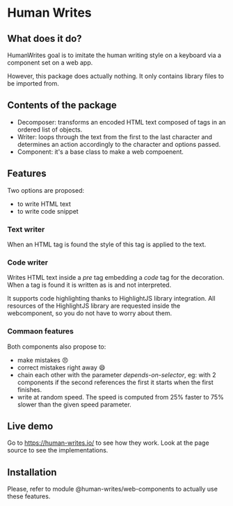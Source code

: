 # Human Writes

## What does it do?

HumanWrites goal is to imitate the human writing style on a keyboard via a component set on a web app.

However, this package does actually nothing. It only contains library files to be imported from.

## Contents of the package

- Decomposer: transforms an encoded HTML text composed of tags in an ordered list of objects. 
- Writer: loops through the text from the first to the last character and determines an action accordingly to the character and options passed.
- Component: it's a base class to make a web compoenent.

## Features

Two options are proposed: 
- to write HTML text
- to write code snippet

### Text writer
When an HTML tag is found the style of this tag is applied to the text.

### Code writer
Writes HTML text inside a _pre_ tag embedding a _code_ tag for the decoration. When a tag is found it is written as is and not interpreted.

It supports code highlighting thanks to HighlightJS library integration. All resources of the HighlightJS library are requested inside the webcomponent, so you do not have to worry about them.

### Commaon features

Both components also propose to:
- make mistakes :angry:
- correct mistakes right away :smile:
- chain each other with the parameter _depends-on-selector_, eg: with 2 components if the second references the first it starts when the first finishes.
- write at random speed. The speed is computed from 25% faster to 75% slower than the given speed parameter.  

## Live demo

Go to https://human-writes.io/ to see how they work. Look at the page source to see the implementations.

## Installation

Please, refer to module @human-writes/web-components to actually use these features.